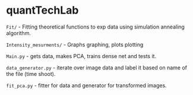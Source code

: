 # quantTechLab


`Fit/` - Fitting theoretical functions to exp data using simulation annealing algorithm.

`Intensity_mesurments/` - Graphs graphing, plots plotting



`Main.py` - gets data, makes PCA, trains dense net and tests it.

`data_generator.py` - iterate over image data and label it based on name of the file (time shoot).

`fit_pca.py` - fitter for data and generator for transformed images.
